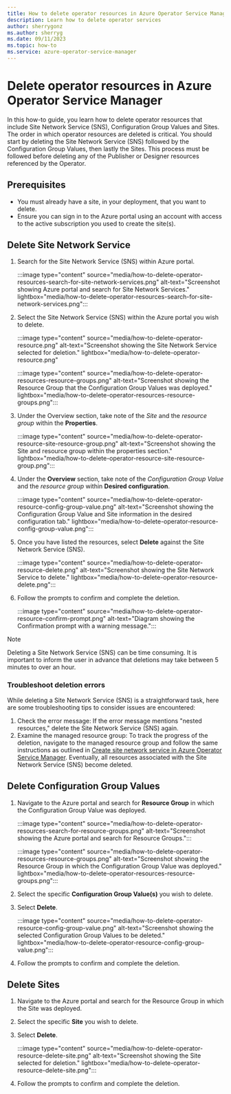 ```yaml
---
title: How to delete operator resources in Azure Operator Service Manager
description: Learn how to delete operator services
author: sherrygonz
ms.author: sherryg
ms.date: 09/11/2023
ms.topic: how-to
ms.service: azure-operator-service-manager
---
```


# Delete operator resources in Azure Operator Service Manager

In this how-to guide, you learn how to delete operator resources that include Site Network Service (SNS), Configuration Group Values and Sites. The order in which operator resources are deleted is critical. You should start by deleting the Site Network Service (SNS) followed by the Configuration Group Values, then lastly the Sites. This process must be followed before deleting any of the Publisher or Designer resources referenced by the Operator.

## Prerequisites

- You must already have a site, in your deployment, that you want to delete.
- Ensure you can sign in to the Azure portal using an account with access to the active subscription you used to create the site(s).

## Delete Site Network Service

1. Search for the Site Network Service (SNS) within Azure portal. 

    :::image type="content" source="media/how-to-delete-operator-resources-search-for-site-network-services.png" alt-text="Screenshot showing Azure portal and search for Site Network Services." lightbox="media/how-to-delete-operator-resources-search-for-site-network-services.png":::

1. Select the Site Network Service (SNS) within the Azure portal you wish to delete.

    :::image type="content" source="media/how-to-delete-operator-resource.png" alt-text="Screenshot showing the Site Network Service selected for deletion." lightbox="media/how-to-delete-operator-resource.png" 

     :::image type="content" source="media/how-to-delete-operator-resources-resource-groups.png" alt-text="Screenshot showing the Resource Group that the Configuration Group Values was deployed." lightbox="media/how-to-delete-operator-resources-resource-groups.png":::

1. Under the Overview section, take note of the *Site* and the *resource group* within the **Properties**.

    :::image type="content" source="media/how-to-delete-operator-resource-site-resource-group.png" alt-text="Screenshot showing the Site and resource group within the properties section." lightbox="media/how-to-delete-operator-resource-site-resource-group.png":::

1. Under the **Overview** section, take note of the *Configuration Group Value* and the *resource group* within **Desired configuration**.

    :::image type="content" source="media/how-to-delete-operator-resource-config-group-value.png" alt-text="Screenshot showing the Configuration Group Value and Site information in the desired configuration tab." lightbox="media/how-to-delete-operator-resource-config-group-value.png":::

1. Once you have listed the resources, select **Delete** against the Site Network Service (SNS).

    :::image type="content" source="media/how-to-delete-operator-resource-delete.png" alt-text="Screenshot showing the Site Network Service to delete." lightbox="media/how-to-delete-operator-resource-delete.png":::

1. Follow the prompts to confirm and complete the deletion.

    :::image type="content" source="media/how-to-delete-operator-resource-confirm-prompt.png" alt-text="Diagram showing the Confirmation prompt with a warning message.":::

> [!NOTE]
> Deleting a Site Network Service (SNS) can be time consuming. It is important to inform the user in advance that deletions may take between 5 minutes to over an hour.

### Troubleshoot deletion errors

While deleting a Site Network Service (SNS) is a straightforward task, here are some troubleshooting tips to consider issues are encountered:

1. Check the error message: If the error message mentions "nested resources," delete the Site Network Service (SNS) again.
1. Examine the managed resource group: To track the progress of the deletion, navigate to the managed resource group and follow the same instructions as outlined in [Create site network service in Azure Operator Service Manager](how-to-create-site-network-service.md). Eventually, all resources associated with the Site Network Service (SNS) become deleted.

## Delete Configuration Group Values

1. Navigate to the Azure portal and search for **Resource Group** in which the Configuration Group Value was deployed.

    :::image type="content" source="media/how-to-delete-operator-resources-search-for-resource-groups.png" alt-text="Screenshot showing the Azure portal and search for Resource Groups.":::

    :::image type="content" source="media/how-to-delete-operator-resources-resource-groups.png" alt-text="Screenshot showing the Resource Group in which the Configuration Group Value was deployed." lightbox="media/how-to-delete-operator-resources-resource-groups.png":::
   
1. Select the specific **Configuration Group Value(s)** you wish to delete. 
1. Select **Delete**.

    :::image type="content" source="media/how-to-delete-operator-resource-config-group-value.png" alt-text="Screenshot showing the selected Configuration Group Values to be deleted." lightbox="media/how-to-delete-operator-resource-config-group-value.png":::

1. Follow the prompts to confirm and complete the deletion.

## Delete Sites

1. Navigate to the Azure portal and search for the Resource Group in which the Site was deployed.
1. Select the specific **Site** you wish to delete.
1. Select **Delete**.

    :::image type="content" source="media/how-to-delete-operator-resource-delete-site.png" alt-text="Screenshot showing the Site selected for deletion." lightbox="media/how-to-delete-operator-resource-delete-site.png":::

1. Follow the prompts to confirm and complete the deletion.